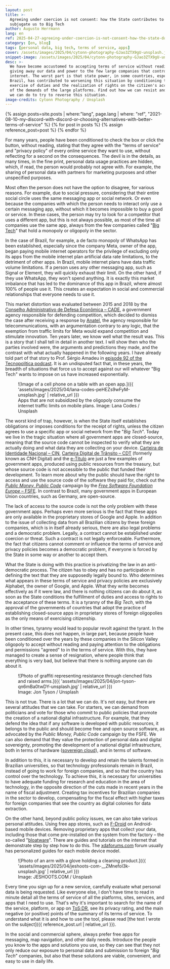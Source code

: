 ```yaml
---
layout: post
title: >-
  Agreeing under coercion is not consent: how the State contributes to
  subjugate us to Big Tech
author: Augusto Herrmann
lang: en
ref: 2025-04-27-agreeing-under-coercion-is-not-consent-how-the-state-does-contribute-to-subjugate-us-to-big-tech
category: [en, blog]
tags: [personal data, big tech, terms of service, apps]
cover: /assets/images/2025/04/cytonn-photography-GJao3ZTX9gU-unsplash.jpg
snippet-image: /assets/images/2025/04/cytonn-photography-GJao3ZTX9gU-unsplash.jpg
desc: >-
  We have become accustomed to accepting terms of service without reading,
  giving away our data and power to the few large companies that control the
  internet. The worst part is that state power, in some countries, especially
  Brazil, has contributed to worsening this situation by conditioning the
  exercise of duties and the realization of rights on the citizen's acceptance
  of the demands of the large platforms. Find out how we can resist and what
  we can do to try to reverse this situation.
image-credits: Cytonn Photography / Unsplash
---
```


{% assign posts=site.posts | where:"lang", page.lang | where: "ref", "2021-08-10-my-discord-with-discord-or-choosing-alternatives-with-better-terms-of-service" %}
{% for post in posts %}
{% assign reference_post=post %}
{% endfor %}

For many years, people have been conditioned to check the box or click
the button, without reading, stating that they agree with the "terms of
service" and "privacy policy" of every online service they want to use,
without reflecting for a second on the consequences. The devil is in the
details, as many times, in the fine print, personal data usage practices
are hidden, which, if read, the person would probably not agree with. For
example, the sharing of personal data with partners for marketing
purposes and other unspecified purposes.

Most often the person does not have the option to disagree, for various
reasons. For example, due to social pressure, considering that their
entire social circle uses the same messaging app or social network. Or
even because the companies with which the person needs to interact only
use a certain messaging app, without which it becomes impossible to buy
a good or service. In these cases, the person may try to look for a
competitor that uses a different app, but this is not always possible, as
most of the time all companies use the same app, always from the few
companies called "[Big Tech](https://en.wikipedia.org/wiki/Big_Tech)"
that hold a monopoly or oligopoly in the sector.

In the case of Brazil, for example, a de facto monopoly of WhatsApp has
been established, especially since the company Meta, owner of the app,
began paying mobile internet operators for the privilege of excluding
only its apps from the mobile internet plan artificial data rate
limitations, to the detriment of other apps. In Brazil, mobile internet
plans have data traffic volume limitations. If a person uses any other
messaging app, such as Signal or Element, they will quickly exhaust their
limit. On the other hand, if they use WhatsApp, they won't spend
anything. It is exactly this market imbalance that has led to the
dominance of this app in Brazil, where almost 100% of people use it.
This creates an expectation in social and commercial relationships that
everyone needs to use it.

This market distortion was evaluated between 2015 and 2018 by the
[Conselho Administrativo de Defesa Econômica – CADE](https://www.gov.br/cade/pt-br),
a government agency responsible for defending competition, which decided
to dismiss the case after receiving a response by 
[Anatel](https://www.gov.br/anatel/pt-br), the agency responsible for
telecommunications, with an argumentation contrary to any logic, that the
exemption from traffic limits for Meta would expand competition and
stimulate innovation. Ten years later, we know well what the result was.
This is a story that I shall tell in detail in another text. I will show
then who the parties involved were, the arguments and predictions they
made, and the contrast with what actually happened in the following
years. I have already told part of that story to Prof. Sérgio Amadeu in
[episode 92 of the Tecnopolítica podcast](https://www.youtube.com/watch?v=gcJ7RnbMjE8).
It is an undisputed fact that, in these years, the breadth of situations
that force us to accept against our will whatever "Big Tech" wants to
impose on us have increased exponentially.

<figure markdown="1">
![Image of a cell phone on a table with an open app.]({{ 'assets/images/2025/04/lana-codes-peHEZs9wFyM-unsplash.jpg' | relative_url }})
<figcaption>Apps that are not subsidized by the oligopoly consume the internet traffic limits on mobile plans. Image: Lana Codes / Unsplash</figcaption>
</figure>

The worst kind of trap, however, is when the State itself establishes
obligations or imposes conditions for the receipt of rights, unless the
citizen agrees to use a specific app or social network from the "*Big
Tech*". Today we live in the tragic situation where all government apps
are closed-source, meaning that the source code cannot be inspected to
verify what they are actually doing and what data they are collecting on
your device.
[Carteira de Identidade Nacional – CIN](https://www.gov.br/governodigital/pt-br/identidade/identificacao-do-cidadao-e-carteira-de-identidade-nacional),
[Carteira Digital de Trânsito – CDT](https://www.gov.br/pt-br/apps/carteira-digital-de-transito-1)
(formerly known as CNH Digital) and the
[e-Título](https://www.justicaeleitoral.jus.br/titulo-eleitoral/) are
just a few examples of government apps, produced using public resources
from the treasury, but whose source code is not accessible to the public
that funded their development. To learn more about why the public should
have the right to access and use the source code of the software they
paid for, check out the
[*Public Money, Public Code*](https://publiccode.eu/en/)
campaign by the
[*Free Software Foundation Europe* – FSFE](https://fsfe.org/index.en.html).
In contrast to Brazil, many government apps in European Union countries,
such as Germany, are open-source.

The lack of access to the source code is not the only problem with these
government apps. Perhaps even more serious is the fact that these apps
are only available in the proprietary stores of Google and Apple. In
addition to the issue of collecting data from all Brazilian citizens by
these foreign companies, which is in itself already serious, there are
also legal problems and a democratic problem. Legally, a contract cannot
be established under coercion or threat. Such a contract is not legally
enforceable. Furthermore, the fact that citizens cannot comment or
influence the terms of service and privacy policies becomes a democratic
problem, if everyone is forced by the State in some way or another to
accept them.

What the State is doing with this practice is privatizing the law in an
anti-democratic process. The citizen has to obey and has no participation
in defining the text that they are supposedly legally bound to. Who
determines what appears in these terms of service and privacy policies
are exclusively Alphabet, the owner of Google, and Apple. What they write
becomes effectively as if it were law, and there is nothing citizens can
do about it, as soon as the State conditions the fulfillment of duties
and access to rights to the acceptance of these terms. It is a tyranny of
the *Big Tech*, with the approval of the governments of countries that
adopt the practice of establishing closed-source apps in proprietary
stores of foreign oligopolies as the only means of exercising
citizenship.

In other times, tyranny would lead to popular revolt against the tyrant.
In the present case, this does not happen, in large part, because people
have been conditioned over the years by these companies in the Silicon
Valley oligopoly to accept without reading and paying attention to the
obligations and permissions "agreed" to in the terms of service. With
this, they have managed to create a sense of resignation, where people
think that everything is very bad, but believe that there is nothing
anyone can do about it.

<figure markdown="1">
![Photo of graffiti representing resistance through clenched fists and raised arms.]({{ 'assets/images/2025/04/jon-tyson-qn6mBa0twDY-unsplash.jpg' | relative_url }})
<figcaption>Image: Jon Tyson / Unsplash</figcaption>
</figure>

This is not true. There is a lot that we can do. It's not easy, but there
are several attitudes that we can take. For starters, we can demand from
politicians and vote for those who commit to public policies that promote
the creation of a national digital infrastructure. For example, that they
defend the idea that if any software is developed with public resources, it
belongs to the public and should become free and open source software, as
advocated by the *Public Money, Public Code* campaign by the FSFE. We can
also demand that they value the protection of personal data and digital
sovereignty, promoting the development of a national digital
infrastructure, both in terms of hardware
([sovereign cloud](https://www.nexojornal.com.br/expresso/2024/10/09/o-que-e-nuvem-soberana-e-por-que-o-brasil-quer-ter-uma)),
and in terms of software.

In addition to this, it is necessary to develop and retain the talents
formed in Brazilian universities, so that technology professionals remain
in Brazil, instead of going to work for foreign companies, and so that
the country has control over the technology. To achieve this, it is
necessary for universities to have adequate funding for research and
education in the area of technology, in the opposite direction of the cuts
made in recent years in the name of fiscal adjustment. Creating tax
incentives for Brazilian companies in the sector to develop, compensating
for the fiscal effect with higher taxes for foreign companies that see
the country as digital colonies for data extraction.

On the other hand, beyond public policy issues, we can also take various
personal attitudes. Using free app stores, such as
[F-Droid](https://f-droid.org/) on Android-based mobile devices. Removing
proprietary apps that collect your data, including those that come
pre-installed on the system from the factory – the so-called
"[bloatware](https://pt.wikipedia.org/wiki/Bloatware)". There are guides
and tutorials on the internet that demonstrate step by step how to do
this. The [xdaforums.com](https://xdaforums.com/) forum usually has
personalized guides for each mobile device model.

<figure markdown="1">
![Photo of an arm with a glove holding a cleaning product.]({{ 'assets/images/2025/04/jeshoots-com-__ZMnefoI3k-unsplash.jpg' | relative_url }})
<figcaption>Image: JESHOOTS.COM / Unsplash</figcaption>
</figure>

Every time you sign up for a new service, carefully evaluate what
personal data is being requested. Like everyone else, I don't have time
to read in minute detail all the terms of service of all the platforms,
sites, services, and apps that I need to use. That's why it's important
to search for the name of the service, platform, or app on
[ToS;DR](https://tosdr.org), see its privacy rating, and the main
negative (or positive) points of the summary of its terms of service. To
understand what it is and how to use the tool, please read
[the text I wrote on the subject]({{ reference_post.url | relative_url }}).

In the social and commercial sphere, always prefer free apps for
messaging, map navigation, and other daily needs. Introduce the people
you know to the apps and solutions you use, so they can see that they not
only reduce our exposure to personal data and submission to foreign "*Big
Tech*" companies, but also that these solutions are viable, convenient,
and easy to use in daily life.
